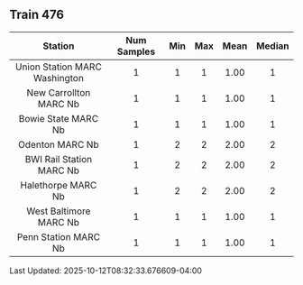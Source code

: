 ## Train 476

| Station | Num Samples | Min | Max | Mean | Median |
| :-----: | :---------: | :-: | :-: | :--: | :----: |
| Union Station MARC Washington | 1 | 1 | 1 | 1.00 | 1 |
| New Carrollton MARC Nb | 1 | 1 | 1 | 1.00 | 1 |
| Bowie State MARC Nb | 1 | 1 | 1 | 1.00 | 1 |
| Odenton MARC Nb | 1 | 2 | 2 | 2.00 | 2 |
| BWI Rail Station MARC Nb | 1 | 2 | 2 | 2.00 | 2 |
| Halethorpe MARC Nb | 1 | 2 | 2 | 2.00 | 2 |
| West Baltimore MARC Nb | 1 | 1 | 1 | 1.00 | 1 |
| Penn Station MARC Nb | 1 | 1 | 1 | 1.00 | 1 |


Last Updated: 2025-10-12T08:32:33.676609-04:00